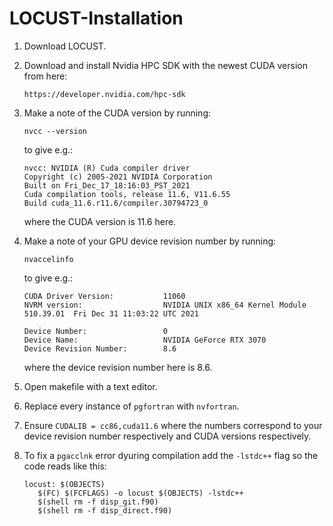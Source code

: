 # LOCUST-Installation

1. Download LOCUST.

2. Download and install Nvidia HPC SDK with the newest CUDA version from here:
   
   `https://developer.nvidia.com/hpc-sdk`

3. Make a note of the CUDA version by running:

   `nvcc --version`
    
   to give e.g.:
   ```
   nvcc: NVIDIA (R) Cuda compiler driver
   Copyright (c) 2005-2021 NVIDIA Corporation
   Built on Fri_Dec_17_18:16:03_PST_2021
   Cuda compilation tools, release 11.6, V11.6.55
   Build cuda_11.6.r11.6/compiler.30794723_0
   ```
   where the CUDA version is 11.6 here.
   
4. Make a note of your GPU device revision number by running:

   `nvaccelinfo`
   
   to give e.g.:
   ```
   CUDA Driver Version:           11060
   NVRM version:                  NVIDIA UNIX x86_64 Kernel Module  510.39.01  Fri Dec 31 11:03:22 UTC 2021

   Device Number:                 0
   Device Name:                   NVIDIA GeForce RTX 3070
   Device Revision Number:        8.6
   ```
   where the device revision number here is 8.6.

4. Open makefile with a text editor.

5. Replace every instance of `pgfortran` with `nvfortran`. 

6. Ensure `CUDALIB = cc86,cuda11.6` where the numbers correspond to your device revision number respectively and CUDA versions respectively.

7. To fix a `pgacclnk` error dyuring compilation add the `-lstdc++` flag so the code reads like this:
   ```
   locust: $(OBJECTS)
	  $(FC) $(FCFLAGS) -o locust $(OBJECTS) -lstdc++
	  $(shell rm -f disp_git.f90)
	  $(shell rm -f disp_direct.f90)
   ```

